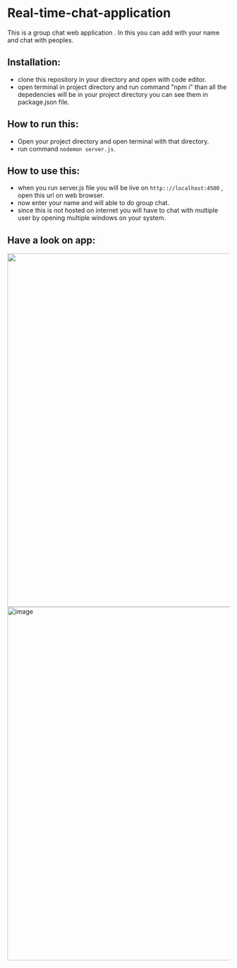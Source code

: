 # Real-time-chat-application
This is a group chat web application . In this you can add with your name and chat with peoples.

## Installation:
- clone this repository in your directory and open with code editor.
- open terminal in project directory and run command "npm i" than all the depedencies will be in your project directory you can see them in package.json file.

## How to run this:
- Open your project directory and open terminal with that directory.
- run command `nodemon server.js`.

## How to use this:
- when you run server.js file you will be live on `http:://localhost:4500` , open this url on web browser.
-  now enter your name and will able to do group chat.
-  since this is not hosted on internet you will have to chat with multiple user by opening multiple windows on your system.

## Have a look on app:
<img src="https://github.com/Surajchandraa/Real-time-chat-application/blob/main/screenshots/Screenshot%20from%202023-10-02%2020-00-47.png?raw=true" altr="image" width=800>

<img src="https://github.com/Surajchandraa/Real-time-chat-application/blob/main/screenshots/Screenshot%20from%202023-10-05%2019-07-03.png" alt="image" width=800> 

  
